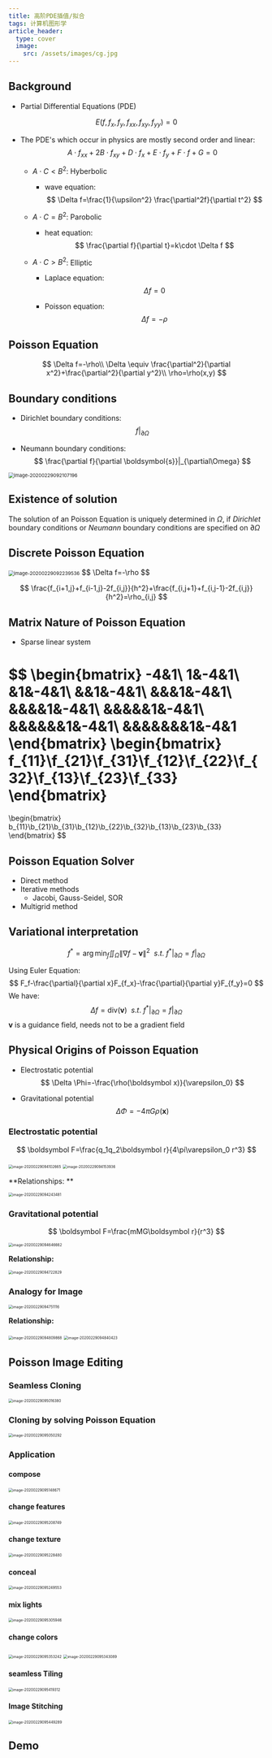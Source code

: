 ```yaml
---
title: 高阶PDE插值/拟合
tags: 计算机图形学
article_header:
  type: cover
  image:
    src: /assets/images/cg.jpg
---
```


<!--more-->

## Background

* Partial Differential Equations (PDE)

$$
E(f,f_x,f_y,f_{xx},f_{xy},f_{yy})=0
$$

* The PDE's which occur in physics are mostly second order and linear:
	$$
	A\cdot f_{xx}+2B\cdot f_{xy}+D\cdot f_x+E\cdot f_y+F\cdot f+G=0
	$$

	* $A\cdot C<B^2$: Hyberbolic

		* wave equation:
			$$
			\Delta f=\frac{1}{\upsilon^2} \frac{\partial^2f}{\partial t^2}
			$$

	* $A\cdot C=B^2$: Parobolic

		* heat equation:
			$$
			\frac{\partial f}{\partial t}=k\cdot \Delta f
			$$

	* $A\cdot C>B^2$: Elliptic

		* Laplace equation:
			$$
			\Delta f=0
			$$

		* Poisson equation:
			$$
			\Delta f=-\rho
			$$
			

## Poisson Equation

$$
\Delta f=-\rho\\
\Delta \equiv \frac{\partial^2}{\partial x^2}+\frac{\partial^2}{\partial y^2}\\
\rho=\rho(x,y)
$$

## Boundary conditions

* Dirichlet boundary conditions:
	$$
	f|_{\partial \Omega}
	$$

* Neumann boundary conditions:
	$$
	\frac{\partial f}{\partial \boldsymbol{s}}|_{\partial\Omega}
	$$

<img src="/assets/images/高阶PDE插值拟合.assets/image-20200229092107196.png" alt="image-20200229092107196" style="zoom:67%;" />

## Existence of solution

The solution of an Poisson Equation is uniquely determined in $\Omega$, if *Dirichlet* boundary conditions or *Neumann* boundary conditions are specified on $\partial \Omega$

## Discrete Poisson Equation

<img src="/assets/images/高阶PDE插值拟合.assets/image-20200229092239536.png" alt="image-20200229092239536" style="zoom:67%;" />
$$
\Delta f=-\rho
$$

$$
\frac{f_{i+1,j}+f_{i-1,j}-2f_{i,j}}{h^2}+\frac{f_{i,j+1}+f_{i,j-1}-2f_{i,j}}{h^2}=\rho_{i,j}
$$

## Matrix Nature of Poisson Equation

* Sparse linear system

$$
\begin{bmatrix}
-4&1\\
1&-4&1\\
&1&-4&1\\
&&1&-4&1\\
&&&1&-4&1\\
&&&&1&-4&1\\
&&&&&1&-4&1\\
&&&&&&1&-4&1\\
&&&&&&&1&-4&1
\end{bmatrix}
\begin{bmatrix}
f_{11}\\f_{21}\\f_{31}\\f_{12}\\f_{22}\\f_{32}\\f_{13}\\f_{23}\\f_{33}
\end{bmatrix}
=
\begin{bmatrix}
b_{11}\\b_{21}\\b_{31}\\b_{12}\\b_{22}\\b_{32}\\b_{13}\\b_{23}\\b_{33}
\end{bmatrix}
$$

## Poisson Equation Solver

* Direct method
* Iterative methods
	* Jacobi, Gauss-Seidel, SOR
* Multigrid method

## Variational interpretation

$$
f^*=\arg\min_f\iint_{\Omega}\|\nabla f-\boldsymbol v\|^2\ \ s.t.\ f^*|_{\partial \Omega}=f|_{\partial \Omega}
$$

Using Euler Equation:
$$
F_f-\frac{\partial}{\partial x}F_{f_x}-\frac{\partial}{\partial y}F_{f_y}=0
$$
We have:
$$
\Delta f=\mathrm{div}(\boldsymbol v)\ \ s.t.\ f^*|_{\partial \Omega}=f|_{\partial \Omega}
$$
$\boldsymbol v$ is a guidance field, needs not to be a gradient field

## Physical Origins of Poisson Equation

* Electrostatic potential
	$$
	\Delta \Phi=-\frac{\rho(\boldsymbol x)}{\varepsilon_0}
	$$

* Gravitational potential
	$$
	\Delta \Phi=-4\pi G\rho(\boldsymbol x)
	$$

### Electrostatic potential

$$
\boldsymbol F=\frac{q_1q_2\boldsymbol r}{4\pi\varepsilon_0 r^3}
$$

<img src="/assets/images/高阶PDE插值拟合.assets/image-20200229094102665.png" alt="image-20200229094102665" style="zoom:50%;" />

<img src="/assets/images/高阶PDE插值拟合.assets/image-20200229094153936.png" alt="image-20200229094153936" style="zoom: 50%;" />

**Relationships: **

<img src="/assets/images/高阶PDE插值拟合.assets/image-20200229094243481.png" alt="image-20200229094243481" style="zoom:50%;" />

###  Gravitational potential

$$
\boldsymbol F=\frac{mMG\boldsymbol r}{r^3}
$$

<img src="/assets/images/高阶PDE插值拟合.assets/image-20200229094646662.png" alt="image-20200229094646662" style="zoom: 50%;" />

**Relationship:**

<img src="/assets/images/高阶PDE插值拟合.assets/image-20200229094722829.png" alt="image-20200229094722829" style="zoom:50%;" />

### Analogy for Image 

<img src="/assets/images/高阶PDE插值拟合.assets/image-20200229094751116.png" alt="image-20200229094751116" style="zoom:50%;" />

**Relationship:**

<img src="/assets/images/高阶PDE插值拟合.assets/image-20200229094809868.png" alt="image-20200229094809868" style="zoom:50%;" />

<img src="/assets/images/高阶PDE插值拟合.assets/image-20200229094840423.png" alt="image-20200229094840423" style="zoom:50%;" />

## Poisson Image Editing

### Seamless Cloning

<img src="/assets/images/高阶PDE插值拟合.assets/image-20200229095016380.png" alt="image-20200229095016380" style="zoom:50%;" />

### Cloning by solving Poisson Equation

<img src="/assets/images/高阶PDE插值拟合.assets/image-20200229095050292.png" alt="image-20200229095050292" style="zoom:50%;" />

### Application

#### compose

<img src="/assets/images/高阶PDE插值拟合.assets/image-20200229095148671.png" alt="image-20200229095148671" style="zoom:50%;" />

#### change features

<img src="/assets/images/高阶PDE插值拟合.assets/image-20200229095208749.png" alt="image-20200229095208749" style="zoom:50%;" />

#### change texture

<img src="/assets/images/高阶PDE插值拟合.assets/image-20200229095228480.png" alt="image-20200229095228480" style="zoom:50%;" />

#### conceal

<img src="/assets/images/高阶PDE插值拟合.assets/image-20200229095249553.png" alt="image-20200229095249553" style="zoom:50%;" />

#### mix lights

<img src="/assets/images/高阶PDE插值拟合.assets/image-20200229095305946.png" alt="image-20200229095305946" style="zoom:50%;" />

#### change colors

<img src="/assets/images/高阶PDE插值拟合.assets/image-20200229095353242.png" alt="image-20200229095353242" style="zoom:50%;" />

<img src="/assets/images/高阶PDE插值拟合.assets/image-20200229095343089.png" alt="image-20200229095343089" style="zoom:50%;" />

#### seamless Tiling

<img src="/assets/images/高阶PDE插值拟合.assets/image-20200229095419312.png" alt="image-20200229095419312" style="zoom:50%;" />

#### Image Stitching

<img src="/assets/images/高阶PDE插值拟合.assets/image-20200229095449289.png" alt="image-20200229095449289" style="zoom:50%;" />

## Demo

